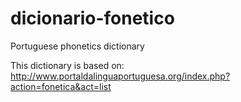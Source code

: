 # dicionario-fonetico
Portuguese phonetics dictionary


This dictionary is based on:
http://www.portaldalinguaportuguesa.org/index.php?action=fonetica&act=list
